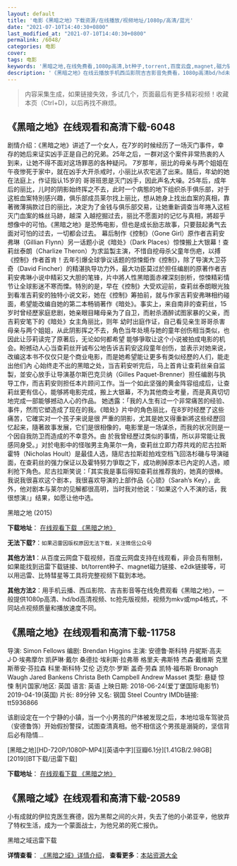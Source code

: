 ```yaml
---
layout: default
title: '电影《黑暗之地》下载资源/在线播放/视频地址/1080p/高清/蓝光'
date: "2021-07-10T14:40:30+0800"
last_modified_at: "2021-07-10T14:40:30+0800"
permalink: /6048/
categories: 电影
cover:
tags: 电影
keywords: '黑暗之地,在线免费看,1080p高清,bt种子,torrent,百度云盘,magnet,磁力链,迅雷下载资源'
description: '《黑暗之地》在线云播放手机西瓜影院吉吉影音免费看，1080p高清bd/hd未删减完整版和tc抢先枪版，mkv/mp4格式，附带bt/torrent种子、magnet/磁力链、百度云盘、网盘资源迅雷下载链接'
---
```


>内容采集生成，如果链接失效，多试几个，页面最后有更多精彩视频！收藏本页（Ctrl+D)，以后再找不麻烦。


## 《黑暗之地》在线观看和高清下载-6048

剧情介绍：《黑暗之地》讲述了一个女人，在7岁的时候经历了一场灭门事件，幸存的她后来证实凶手正是自己的兄弟。25年之后，一群对这个案件非常热衷的人到来，让她不得不面对这场罪恶的各种疑问。 7岁那年，丽比的母亲与两个姐姐在午夜惨死于家中，就在凶手大开杀戒时，小丽比从农宅逃了出来。隨后，年幼的她在法庭上，作证指认15岁的 哥哥班恩是灭门凶手，因此声名大噪。25年后，成年后的丽比，儿时的阴影始终挥之不去，此时一个病態的地下组织杀手俱乐部，对于这桩血案特別感兴趣，俱乐部成员莱尔找上丽比，想从她身上找出血案的真相，靠著微薄捐款过日的丽比，决定为了金钱与俱乐部交易，让她重新调查当年捲入这桩灭门血案的蛛丝马跡，越深 入越挖掘过去，丽比不愿面对的记忆与真相，將超乎想像中的可怕。《黑暗之地》是恐怖电影，但也是成长励志故事，只要鼓起勇气去面对可怕的过去，一切都会过去。 幕后制作《控制》（Gone Girl）原作者吉莉安弗琳（Gillian Flynn）另一话题小说《暗处》（Dark Places）惊悚搬上大银幕！查莉丝泰朗（Charlize Theron）为求监製主演，不惜自挖母杀父童年伤疤，以搏《控制》作者首肯！去年引爆全球爭议话题的惊悚鉅作《控制》，除了导演大卫芬奇（David Fincher）的精湛执导功力外，最大功臣莫过於担任编剧的原著作者吉莉安弗琳小说中精彩又大胆的笔锋，片中將人性黑暗面赤裸深刻剖析，惊悚精彩情节让全球影迷不寒而慄。特別的是，早在《控制》大受欢迎前，查莉丝泰朗眼光独到看准吉莉安的独特小说文彩，她在《控制》筹拍前，就与作家吉莉安弗琳相约碰面，希望能改编自她的第二本畅销著作《暗处》。事实上，来自南非的查莉丝，15岁时曾经歷家庭悲剧，她亲眼目睹母亲为了自卫，而射杀酒醉试图家暴的父亲，而吉莉安笔下的《暗处》女主角丽比，则年 幼时出庭作证，自己看见亲生哥哥杀害母亲与两个姐姐，从此阴影挥之不去，角色当年处境与她的童年创伤相当类似，也因此让莎莉读完了原著后，无论如何都希望 能够爭取让这个小说被拍成电影的机会。盼撼动人心当查莉丝开诚布公地告诉吉莉安这段童年创伤，並表示对她来说，改编这本书不仅仅只是个商业电影，而是她希望能让更多有类似经歷的人们，能走出他们內 心始终走不出的黑暗之处，当吉莉安听完后，马上首肯让查莉丝亲自监製，並安心放手让导演基尔斯巴克贝纳（Gilles Paquet-Brenner）担任编剧与执导工作，而吉莉安则担任本片顾问工作。当一个如此坚强的黄金阵容组成后，让查莉丝更有信心，能够將电影完成，搬上大银幕，不为其他商业考量，而是真真切切地完成一部能够撼动人心的作品。 她透露：「我的人生有过一个非常痛苦的经验、事件，然而它塑造成了现在的我。《暗处》片中的角色丽比，在8岁时经歷了这些痛苦，它確实对一个孩子来说是很 严重的阴影，尤其是她又得重新將这些经歷回忆起来，隨著故事发展，它们是很相像的，电影里是一场谋杀，而我的状况则是一个因自我防卫而造成的不幸意外。由 於我曾经歷过类似的事情，所以非常能让我感同身受。」对於电影中的怪咖男主角莱尔一角，查莉丝立即力荐共戏的尼古拉斯霍特（Nicholas Hoult）是最佳人选，隨尼古拉斯趁拍戏空档飞回洛杉磯与导演碰面，在查莉丝的强力保证以及霍特努力爭取之下，成功刷掉原本已內定的人选，顺利抢下角色。尼古拉斯笑说：「其实我是事后得知查莉丝推荐我的，她真的很棒。我说我很喜欢这个剧本，我很喜欢导演的上部作品《心锁》（Sarah’s Key），此外，他对剧本与莱尔的见解都很高明，当时我对他说：『如果这个人不演的话，我很想演』」结果，如愿让他中选。


黑暗之地 (2015)

**下载地址**： [在线观看下载 《黑暗之地》](https://www.btbtdy.me/btdy/dy266.html) 


**无法下载?**：`如果迅雷因版权原因无法下载，关注微信公众号 `

**其他方法1**：从百度云网盘下载视频，百度云网盘支持在线观看，非会员有限制，如果能找到迅雷下载链接、bt/torrent种子、magnet磁力链接、e2dk链接等，可以用迅雷、比特彗星等工具将完整视频下载到本地。

**其他方法2**：用手机云播、西瓜影院、吉吉影音等在线免费观看《黑暗之地》，一般提供1080p高清、hd/bd高清视频、tc抢先版视频，视频为mkv或mp4格式，不同站点视频质量和播放速度不同。


## 《黑暗之地》在线观看和高清下载-11758

导演: Simon Fellows 编剧: Brendan Higgins 主演: 安德鲁·斯科特 丹妮斯·高夫 J·D·埃弗摩尔 凯萨琳·戴尔 桑德拉·埃利斯·拉弗蒂 格里夫·弗斯特 杰森·戴维斯 克里斯蒂安·芬拉森 科里·斯科特·艾伦 迈克尔·罗斯 盖奇·劳森 凯特·福布斯 Bronagh Waugh Jared Bankens Christa Beth Campbell Andrew Masset 类型: 悬疑 惊悚 制片国家/地区: 英国 语言: 英语 上映日期: 2018-06-24(爱丁堡国际电影节) 2019-04-19(英国) 片长: 89分钟 又名: 钢国 Steel Country IMDb链接: tt5936866

该剧设定在一个宁静的小镇，当一个小男孩的尸体被发现之后，本地垃圾车驾驶员（安德鲁饰）开始假扮警探，试图查清真相。他不相信这个男孩是溺毙的，坚信背后必有隐情…


[黑暗之地][HD-720P/1080P-MP4][英语中字][豆瓣6.1分][1.41GB/2.98GB][2019][BT下载/迅雷下载]

**下载地址**： [在线观看下载 《黑暗之地》](https://www.btdx8.com/torrent/hazd_2019.html) 


## 《黑暗之域》在线观看和高清下载-20589

小有成就的伊拉克医生赛德，因为黑帮之间的火并，失去了他的小弟亚辛，他放弃了特权生活，成为一个蒙面战士，为他兄弟的死亡报仇。


黑暗之域迅雷下载

**详情查看**： [《黑暗之域》详情介绍](/movie/20589/)， **查看更多**：[本站资源大全](/movie/t/all/)

